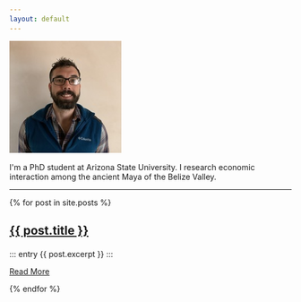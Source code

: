 ```yaml
---
layout: default
---
```


<img src="/images/headshot.jpg" alt="J. Britt Davis. I'm a PhD student at Arizona State University. I research economic interaction among the ancient Maya of the Belize Valley."/>

I'm a PhD student at Arizona State University. I research economic interaction among the ancient Maya of the Belize Valley.

<hr>

{% for post in site.posts %}

<article class="post">

<h1>

<a href="{{ site.baseurl }}{{ post.url }}">{{ post.title }}</a>

</h1>

::: entry
    {{ post.excerpt }}
:::

<a href="{{ site.baseurl }}{{ post.url }}" class="read-more">Read More</a>

</article>

{% endfor %}

